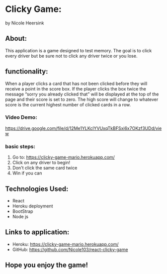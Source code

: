 # Clicky Game:
 by Nicole Heersink

## About:

This application is a game designed to test memory. The goal is to click every driver but be sure not to click any driver twice or you lose. 


## functionality:

When a player clicks a card that has not been clicked before they will receive a point in the score box. If the player clicks the box twice the message “sorry you already clicked that” will be displayed at the top of the page and their score is set to zero. The high score will change to whatever score is the current highest number of clicked cards in a row. 


### Video Demo:
https://drive.google.com/file/d/12Me1YLKcIYVUxqTkBFSxi6x7OKzf3UDd/view

 
### basic steps:

1. Go to: https://clicky-game-mario.herokuapp.com/
2. Click on any driver to begin!
3. Don't click the same card twice
4. Win if you can


## Technologies Used:

* React
* Heroku deployment
* BootStrap
* Node js


## Links to application:

* Heroku: https://clicky-game-mario.herokuapp.com/
* GitHub: https://github.com/Nicole103/react-clicky-game

 ## Hope you enjoy the game!
